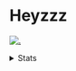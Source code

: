 # Heyzzz  

[![.](https://skillicons.dev/icons?i=js,java)](https://skillicons.dev)  

<details>
<summary>Stats</summary
<!--START_SECTION:waka-->

```txt
JavaScript   25 mins         █████████████▓░░░░░░░░░░░   55.31 %
TypeScript   14 mins         ████████░░░░░░░░░░░░░░░░░   32.27 %
XML          5 mins          ███░░░░░░░░░░░░░░░░░░░░░░   11.93 %
CSS          0 secs          ░░░░░░░░░░░░░░░░░░░░░░░░░   00.25 %
Rust         0 secs          ░░░░░░░░░░░░░░░░░░░░░░░░░   00.20 %
```

<!--END_SECTION:waka-->
</details>
